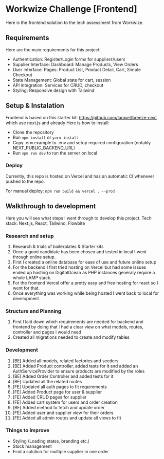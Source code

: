 # Workwize Challenge [Frontend]

Here is the frontend solution to the tech assessment from Workwize.

## Requirements

Here are the main requirements for this project:
- Authentication: Register/Login forms for suppliers/users
- Supplier Interface: Dashboard: Manage Products, View Orders
- User Interface: Pages: Product List, Product Detail, Cart, Simple Checkout
- State Management: Global state for cart, session
- API Integration: Services for CRUD, checkout
- Styling: Responsive design with Tailwind

## Setup & Instalation

Frontend is based on this starter kit: https://github.com/laravel/breeze-next which use next.js and already 
Here is how to install:
- Clone the repository
- Run `npm install` or `yarn install`
- Copy .env.example to .env and setup required configuration (notably NEXT_PUBLIC_BACKEND_URL)
- Run `npm run dev` to run the server on local


### Deploy

Currently, this repo is hosted on Vercel and has an automatic CI whenever pushed to the repo.

For manual deploy: `npm run build && vercel . --prod`

## Walkthrough to development

Here you will see what steps I went through to develop this project.
Tech stack: Next.js, React, Tailwind, Flowbite

### Research and setup

1. Research & trials of boilerplates & Starter kits
2. Once a good candidate has been chosen and tested in local I went through online setup.
3. First I created a online database for ease of use and future online setup
4. For the backend I first tried hosting on Vercel but had some issues ended up hosting on DigitalOcean as PHP instances generaly require a whole LAMP stack.
5. For the frontend Vercel offer a pretty easy and free hosting for react so I went for that.
6. Once everything was working while being hosted I went back to local for development

### Structure and Planning

1. First I laid down which requirements are needed for backend and frontend by doing that I had a clear view on what models, routes, controller and pages I would need
2. Created all migrations needed to create and modify tables

### Development

1. [BE] Added all models, related factories and seeders
2. [BE] Added Product controller, added tests for it and added an AuthServiceProvider to ensure products are modified by the roles
2. [BE] Added Order Controller and added tests for it
3. [BE] Updated all the related routes
4. [FE] Updated all auth pages to fit requirements
5. [FE] Added Product page for user & supplier
6. [FE] Added CRUD pages for supplier
7. [FE] Added cart system for users and order creation
8. [BE] Added method to fetch and update order
9. [FE] Added user and supplier view for their orders
10. [FE] Added all admin routes and update all views to fit

### Things to improve
- Styling (Loading states, branding etc.)
- Stock management
- Find a solution for multiple supplier in one order 

